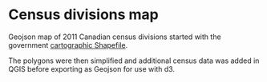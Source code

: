 # Census divisions map

Geojson map of 2011 Canadian census divisions started with the government [cartographic Shapefile](http://www12.statcan.gc.ca/census-recensement/2011/geo/bound-limit/bound-limit-2011-eng.cfm).

The polygons were then simplified and additional census data was added in QGIS before exporting as Geojson for use with d3.
